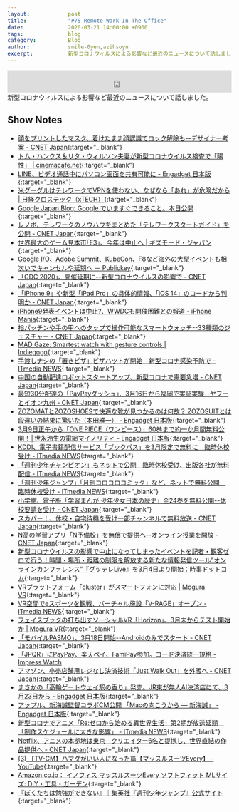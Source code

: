```yaml
---
layout:            post
title:             "#75 Remote Work In The Office"
date:              2020-03-21 14:00:00 +0900
tags:              blog
category:          Blog
author:            smile-0yen,azihsoyn
excerpt:           新型コロナウィルスによる影響など最近のニュースについて話しました。
---
```

<iframe width="100%" height="50" scrolling="no" frameborder="no" src="https://w.soundcloud.com/player/?url=https%3A//api.soundcloud.com/tracks/780113953&color=%23ff5500&auto_play=false&hide_related=false&show_comments=false&show_user=true&show_reposts=false&show_teaser=false&visual=false&show_artwork=false&default_height=75"></iframe>
新型コロナウィルスによる影響など最近のニュースについて話しました。

## Show Notes
- [顔をプリントしたマスク、着けたまま顔認識でロック解除も\-\-デザイナー考案 \- CNET Japan](https://japan.cnet.com/article/35149601/){:target="_ blank"}
- [トム・ハンクス＆リタ・ウィルソン夫妻が新型コロナウイルス検査で「陽性」 \| cinemacafe\.net](https://www.cinemacafe.net/article/2020/03/12/66226.html){:target="_blank"}
- [LINE、ビデオ通話中にパソコン画面を共有可能に \- Engadget 日本版](https://japanese.engadget.com/jp-2020-03-06-line.html){:target="_blank"}
- [米グーグルはテレワークでVPNを使わない、なぜなら「あれ」が危険だから \| 日経クロステック（xTECH）](https://xtech.nikkei.com/atcl/nxt/column/18/00692/031000023/){:target="_blank"}
- [Google Japan Blog: Google でいますぐできること。本日公開](https://japan.googleblog.com/2020/03/google.html){:target="_blank"}
- [レノボ、テレワークのノウハウをまとめた「テレワークスタートガイド」を公開 \- CNET Japan](https://japan.cnet.com/article/35150021/){:target="_blank"}
- [世界最大のゲーム見本市｢E3｣、今年は中止へ \| ギズモード・ジャパン](https://www.gizmodo.jp/2020/03/e3-cancelled-due-to-corona.html){:target="_blank"}
- [Google I/O、Adobe Summit、KubeCon、F8など海外の大型イベントも相次いでキャンセルや延期へ － Publickey](https://www.publickey1.jp/blog/20/google_ioadobe_summitkubeconf8.html){:target="_blank"}
- [「GDC 2020」、開催延期に\-\-新型コロナウイルスの影響で \- CNET Japan](https://japan.cnet.com/article/35150061/){:target="_blank"}
- [「iPhone 9」や新型「iPad Pro」の具体的情報、「iOS 14」のコードから判明か \- CNET Japan](https://japan.cnet.com/article/35150593/){:target="_blank"}
- [iPhone9発表イベントは中止?、WWDCも開催困難との報道 \- iPhone Mania](https://iphone-mania.jp/news-277804/){:target="_blank"}
- [指パッチンや手の甲へのタップで操作可能なスマートウォッチ\-\-33種類のジェスチャー \- CNET Japan](https://japan.cnet.com/article/35150524/){:target="_blank"}
- [MAD Gaze: Smartest watch with gesture controls \| Indiegogo](https://www.indiegogo.com/projects/mad-gaze-smartest-watch-with-gesture-controls#/){:target="_blank"}
- [手渡しナシの「置きピザ」ピザハットが開始　新型コロナ感染予防で \- ITmedia NEWS](https://www.itmedia.co.jp/news/articles/2003/10/news104.html){:target="_blank"}
- [中国の自動配達ロボットスタートアップ、新型コロナで需要急増 \- CNET Japan](https://japan.cnet.com/article/35150544/){:target="_blank"}
- [最短30分配達の「PayPayダッシュ」、3月16日から福岡で実証実験\-\-ヤフーとイオン九州 \- CNET Japan](https://japan.cnet.com/article/35150729/){:target="_blank"}
- [ZOZOMATとZOZOSHOESで快適な靴が見つかるのは何故？ ZOZOSUITとは段違いの結果に驚いた（本田雅一） \- Engadget 日本版](https://japanese.engadget.com/jp-2020-03-05-zozomat-zozoshoes-zozosuit.html){:target="_blank"}
- [3月9日正午から「ONE PIECE（ワンピース）」60巻まで約一か月間無料公開！│世永玲生の電網マイノリティ \- Engadget 日本版](https://japanese.engadget.com/jp-2020-03-08-3-9-one-piece-60.html){:target="_blank"}
- [KDDI、電子書籍配信サービス「ブックパス」を3月限定で無料に　臨時休校受け \- ITmedia NEWS](https://www.itmedia.co.jp/news/articles/2003/09/news092.html){:target="_blank"}
- [「週刊少年チャンピオン」もネットで公開　臨時休校受け、出版各社が無料配信 \- ITmedia NEWS](https://www.itmedia.co.jp/news/articles/2003/04/news095.html){:target="_blank"}
- [「週刊少年ジャンプ」「月刊コロコロコミック」など、ネットで無料公開　臨時休校受け \- ITmedia NEWS](https://www.itmedia.co.jp/news/articles/2003/02/news103.html){:target="_blank"}
- [小学館、電子版「学習まんが 少年少女日本の歴史」全24巻を無料公開\-\-休校要請を受け \- CNET Japan](https://japan.cnet.com/article/35150636/){:target="_blank"}
- [スカパー！、休校・自宅待機を受け一部チャンネルで無料放送 \- CNET Japan](https://japan.cnet.com/article/35150381/){:target="_blank"}
- [N高の学習アプリ「N予備校」を無償で提供へ\-\-オンライン授業を開放 \- CNET Japan](https://japan.cnet.com/article/35150043/){:target="_blank"}
- [新型コロナウイルスの影響で中止になってしまったイベントを記者・観客ゼロで行う！時間・場所・距離の制限を解放する新たな情報発信ツール”オンラインカンファレンス”『グッテレLive』を3月4日より開始：時事ドットコム](https://www.jiji.com/jc/article?k=000000005.000050384&g=prt){:target="_blank"}
- [VRプラットフォーム「cluster」がスマートフォンに対応 \| Mogura VR](https://www.moguravr.com/cluster-update-2/){:target="_blank"}
- [VR空間でeスポーツを観戦、バーチャル施設「V\-RAGE」オープン \- ITmedia NEWS](https://www.itmedia.co.jp/news/articles/2003/10/news090.html){:target="_blank"}
- [フェイスブックの打ち出すソーシャルVR「Horizon」、3月末からテスト開始か \| Mogura VR](https://www.moguravr.com/facebook-horizon-5/){:target="_blank"}
- [「モバイルPASMO」、3月18日開始\-\-Androidのみでスタート \- CNET Japan](https://japan.cnet.com/article/35150572/){:target="_blank"}
- [「JPQR」にPayPay、楽天ペイ、FamiPay参加。コード決済統一規格 \- Impress Watch](https://www.watch.impress.co.jp/docs/news/1238344.html)
- [アマゾン、小売店舗用レジなし決済技術「Just Walk Out」を外販へ \- CNET Japan](https://japan.cnet.com/article/35150533/){:target="_blank"}
- [まさかの「高輪ゲートウェイ駅の香り」発売。JR東が無人AI決済店にて、3月23日から \- Engadget 日本版](https://japanese.engadget.com/jp-2020-03-05-jr-ai-3-23.html){:target="_blank"}
- [アップル、新海誠監督コラボCM公開 「Macの向こうから — 新海誠」 \- Engadget 日本版](https://japanese.engadget.com/jp-2020-03-05-cm-mac.html){:target="_blank"}
- [新型コロナでアニメ「Re:ゼロから始める異世界生活」第2期が放送延期　「制作スケジュールに大きな影響」 \- ITmedia NEWS](https://www.itmedia.co.jp/news/articles/2003/10/news055.html){:target="_blank"}
- [Netflix、アニメの本拠地は東京\-\-クリエイター6名と提携し、世界直結の作品提供へ \- CNET Japan](https://japan.cnet.com/article/35149850/){:target="_blank"}
- [\(3\) 【TV\-CM】ハマダがいい人になった篇【マッスルスーツEvery】 \- YouTube](https://www.youtube.com/watch?v=B59lCPGKsdE){:target="_blank"}
- [Amazon\.co\.jp： イノフィス マッスルスーツEvery ソフトフィット MLサイズ: DIY・工具・ガーデン](https://www.amazon.co.jp/%E3%83%9E%E3%83%83%E3%82%B9%E3%83%AB%E3%82%B9%E3%83%BC%E3%83%84-%E3%82%A4%E3%83%8E%E3%83%95%E3%82%A3%E3%82%B9-%E3%83%9E%E3%83%83%E3%82%B9%E3%83%AB%E3%82%B9%E3%83%BC%E3%83%84Every-%E3%82%BD%E3%83%95%E3%83%88%E3%83%95%E3%82%A3%E3%83%83%E3%83%88-ML%E3%82%B5%E3%82%A4%E3%82%BA/dp/B07Y8YM5ZC/ref=sr_1_1?dchild=1&m=A84S2HZG70YXW&marketplaceID=A1VC38T7YXB528&qid=1584699829&s=merchant-items&sr=1-1){:target="_blank"}
- [『ぼくたちは勉強ができない』｜集英社『週刊少年ジャンプ』公式サイト](https://www.shonenjump.com/j/rensai/bokuben.html){:target="_blank"}
